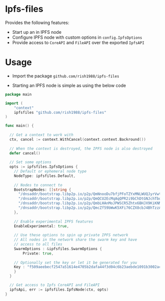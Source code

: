 # Ipfs-files

Provides the following features:

* Start up an in IPFS node
* Configure IPFS node with custom options in `config.IpfsOptions`
* Provide access to `CoreAPI` and `FileAPI` over the exported `IpfsAPI`

# Usage

* Import the package `github.com/rish1988/ipfs-files`

* Starting an IPFS node is simple as using the below code

  

```go
package main

import (
	"context"
	ipfsfiles "github.com/rish1988/ipfs-files"
)

func main() {
	
  // Get a context to work with
  ctx, cancel := context.WithCancel(context.context.Backround())
	
  // When the context is destroyed, the IPFS node is also destroyed
  defer cancel()
	
  // Set some options
  opts := ipfsfiles.IpfsOptions {
    // Default or ephemeral node type
    NodeType: ipfsfiles.Default,
    
    // Nodes to connect to
    BootstrapNodes: []string {
      "/dnsaddr/bootstrap.libp2p.io/p2p/QmNnooDu7bfjPFoTZYxMNLWUQJyrVwtbZg5gBMjTezGAJN",
      "/dnsaddr/bootstrap.libp2p.io/p2p/QmQCU2EcMqAqQPR2i9bChDtGNJchTbq5TbXJJ16u19uLTa",
      "/dnsaddr/bootstrap.libp2p.io/p2p/QmbLHAnMoJPWSCR5Zhtx6BHJX9KiKNN6tpvbUcqanj75Nb",
      "/dnsaddr/bootstrap.libp2p.io/p2p/QmcZf59bWwK5XFi76CZX8cbJ4BhTzzA3gU1ZjYZcYW3dwt",
    },
    
    // Enable experimental IPFS features
    EnableExperimental: true,
    
    // Use these options to spin up private IPFS network
    // All nodes in the network share the swarm key and have 
    // access to all files
    SwarmOptions : &ipfsfiles.SwarmOptions {
    	Private: true,
	
	// Optionally set the key or let it be generated for you
	Key : "f509aeebecf2547a51614e4705b2dafa44f3d04c6b23aebde1091b3002acb7ae"
    }
  }

  // Get access to Ipfs CoreAPI and FileAPI
  ipfsApi, err := ipfsfiles.IpfsNode(ctx, opts)
}

```
